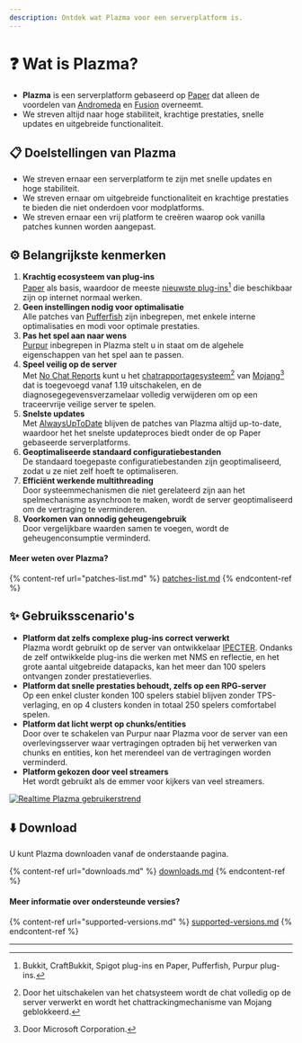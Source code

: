 ```yaml
---
description: Ontdek wat Plazma voor een serverplatform is.
---
```


# ❓ Wat is Plazma?

- **Plazma** is een serverplatform gebaseerd op [Paper](https://github.com/PaperMC/Paper) dat alleen de voordelen van [Andromeda](https://github.com/EarendelArchived/Andromeda) en [Fusion](https://github.com/RuinedTechnologyUnify/Fusion) overneemt.
- We streven altijd naar hoge stabiliteit, krachtige prestaties, snelle updates en uitgebreide functionaliteit.

## 📋 Doelstellingen van Plazma <a href="#id-1" id="id-1"></a>

- We streven ernaar een serverplatform te zijn met snelle updates en hoge stabiliteit.
- We streven ernaar om uitgebreide functionaliteit en krachtige prestaties te bieden die niet onderdoen voor modplatforms.
- We streven ernaar een vrij platform te creëren waarop ook vanilla patches kunnen worden aangepast.

## ⚙️ Belangrijkste kenmerken <a href="#id-2" id="id-2"></a>

1. **Krachtig ecosysteem van plug-ins**\
   [Paper](https://github.com/PaperMC/Paper) als basis, waardoor de meeste [nieuwste plug-ins](#user-content-fn-1)[^1] die beschikbaar zijn op internet normaal werken.
2. **Geen instellingen nodig voor optimalisatie**\
   Alle patches van [Pufferfish](https://github.com/pufferfish-gg/Pufferfish) zijn inbegrepen, met enkele interne optimalisaties en modi voor optimale prestaties.
3. **Pas het spel aan naar wens**\
   [Purpur](https://github.com/PurpurMC/Purpur) inbegrepen in Plazma stelt u in staat om de algehele eigenschappen van het spel aan te passen.
4. **Speel veilig op de server**\
   Met [No Chat Reports](https://github.com/Aizistral-Studios/No-Chat-Reports) kunt u het [chatrapportagesysteem](#user-content-fn-3)[^3] van [Mojang](#user-content-fn-2)[^2] dat is toegevoegd vanaf 1.19 uitschakelen, en de diagnosegegevensverzamelaar volledig verwijderen om op een traceervrije veilige server te spelen.
5. **Snelste updates**\
   Met [AlwaysUpToDate](https://github.com/PlazmaMC/AlwaysUpToDate) blijven de patches van Plazma altijd up-to-date, waardoor het het snelste updateproces biedt onder de op Paper gebaseerde serverplatforms.
6. **Geoptimaliseerde standaard configuratiebestanden**\
   De standaard toegepaste configuratiebestanden zijn geoptimaliseerd, zodat u ze niet zelf hoeft te optimaliseren.
7. **Efficiënt werkende multithreading**\
   Door systeemmechanismen die niet gerelateerd zijn aan het spelmechanisme asynchroon te maken, wordt de server geoptimaliseerd om de vertraging te verminderen.
8. **Voorkomen van onnodig geheugengebruik**\
   Door vergelijkbare waarden samen te voegen, wordt de geheugenconsumptie verminderd.

#### Meer weten over Plazma? <a href="#etc-1" id="etc-1"></a>

{% content-ref url="patches-list.md" %}
[patches-list.md](patches-list.md)
{% endcontent-ref %}

## ✨ Gebruiksscenario's <a href="#id-3" id="id-3"></a>

- **Platform dat zelfs complexe plug-ins correct verwerkt**\
  Plazma wordt gebruikt op de server van ontwikkelaar [IPECTER](https://github.com/IPECTER). Ondanks de zelf ontwikkelde plug-ins die werken met NMS en reflectie, en het grote aantal uitgebreide datapacks, kan het meer dan 100 spelers ontvangen zonder prestatieverlies.
- **Platform dat snelle prestaties behoudt, zelfs op een RPG-server**\
  Op een enkel cluster konden 100 spelers stabiel blijven zonder TPS-verlaging, en op 4 clusters konden in totaal 250 spelers comfortabel spelen.
- **Platform dat licht werpt op chunks/entities**\
  Door over te schakelen van Purpur naar Plazma voor de server van een overlevingsserver waar vertragingen optraden bij het verwerken van chunks en entities, kon het merendeel van de vertragingen worden verminderd.
- **Platform gekozen door veel streamers**\
  Het wordt gebruikt als de emmer voor kijkers van veel streamers.

<a href="https://bstats.org/plugin/server-implementation/Plazma/18047">
   <img src="https://badge.plazmamc.org/internal/bstats" alt="Realtime Plazma gebruikerstrend">
</a>

## ⬇️ Download

U kunt Plazma downloaden vanaf de onderstaande pagina.

{% content-ref url="downloads.md" %}
[downloads.md](downloads.md)
{% endcontent-ref %}

#### Meer informatie over ondersteunde versies?

{% content-ref url="supported-versions.md" %}
[supported-versions.md](supported-versions.md)
{% endcontent-ref %}

***

[^1]: Bukkit, CraftBukkit, Spigot plug-ins en Paper, Pufferfish, Purpur plug-ins.

[^2]: Door Microsoft Corporation.

[^3]: Door het uitschakelen van het chatsysteem wordt de chat volledig op de server verwerkt en wordt het chattrackingmechanisme van Mojang geblokkeerd.

[^4]: Tijd die nodig is voor het systeemmechanisme om te werken, waarbij het spel tijdelijk wordt onderbroken.

